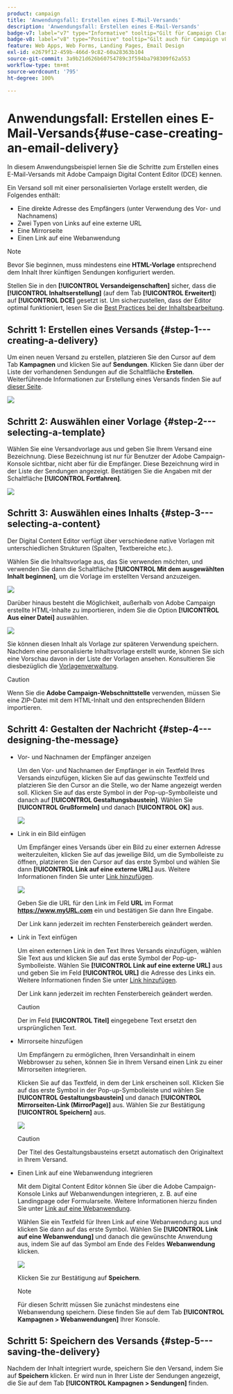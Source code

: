 ```yaml
---
product: campaign
title: 'Anwendungsfall: Erstellen eines E-Mail-Versands'
description: 'Anwendungsfall: Erstellen eines E-Mail-Versands'
badge-v7: label="v7" type="Informative" tooltip="Gilt für Campaign Classic v7"
badge-v8: label="v8" type="Positive" tooltip="Gilt auch für Campaign v8"
feature: Web Apps, Web Forms, Landing Pages, Email Design
exl-id: e2679f12-459b-466d-9c82-60a28363b104
source-git-commit: 3a9b21d626b60754789c3f594ba798309f62a553
workflow-type: tm+mt
source-wordcount: '795'
ht-degree: 100%

---
```


# Anwendungsfall: Erstellen eines E-Mail-Versands{#use-case-creating-an-email-delivery}



In diesem Anwendungsbeispiel lernen Sie die Schritte zum Erstellen eines E-Mail-Versands mit Adobe Campaign Digital Content Editor (DCE) kennen.

Ein Versand soll mit einer personalisierten Vorlage erstellt werden, die Folgendes enthält:

* Eine direkte Adresse des Empfängers (unter Verwendung des Vor- und Nachnamens)
* Zwei Typen von Links auf eine externe URL
* Eine Mirrorseite
* Einen Link auf eine Webanwendung

>[!NOTE]
>
>Bevor Sie beginnen, muss mindestens eine **HTML-Vorlage** entsprechend dem Inhalt Ihrer künftigen Sendungen konfiguriert werden.
>
>Stellen Sie in den **[!UICONTROL Versandeigenschaften]** sicher, dass die **[!UICONTROL Inhaltserstellung]** (auf dem Tab **[!UICONTROL Erweitert]**) auf **[!UICONTROL DCE]** gesetzt ist. Um sicherzustellen, dass der Editor optimal funktioniert, lesen Sie die [Best Practices bei der Inhaltsbearbeitung](content-editing-best-practices.md).

## Schritt 1: Erstellen eines Versands {#step-1---creating-a-delivery}

Um einen neuen Versand zu erstellen, platzieren Sie den Cursor auf dem Tab **Kampagnen** und klicken Sie auf **Sendungen**. Klicken Sie dann über der Liste der vorhandenen Sendungen auf die Schaltfläche **Erstellen**. Weiterführende Informationen zur Erstellung eines Versands finden Sie auf [dieser Seite](../../delivery/using/about-email-channel.md).

![](assets/delivery_step_1.png)

## Schritt 2: Auswählen einer Vorlage {#step-2---selecting-a-template}

Wählen Sie eine Versandvorlage aus und geben Sie Ihrem Versand eine Bezeichnung. Diese Bezeichnung ist nur für Benutzer der Adobe Campaign-Konsole sichtbar, nicht aber für die Empfänger. Diese Bezeichnung wird in der Liste der Sendungen angezeigt. Bestätigen Sie die Angaben mit der Schaltfläche **[!UICONTROL Fortfahren]**.

![](assets/dce_delivery_model.png)

## Schritt 3: Auswählen eines Inhalts {#step-3---selecting-a-content}

Der Digital Content Editor verfügt über verschiedene native Vorlagen mit unterschiedlichen Strukturen (Spalten, Textbereiche etc.).

Wählen Sie die Inhaltsvorlage aus, das Sie verwenden möchten, und verwenden Sie dann die Schaltfläche **[!UICONTROL Mit dem ausgewählten Inhalt beginnen]**, um die Vorlage im erstellten Versand anzuzeigen.

![](assets/dce_select_model.png)

Darüber hinaus besteht die Möglichkeit, außerhalb von Adobe Campaign erstellte HTML-Inhalte zu importieren, indem Sie die Option **[!UICONTROL Aus einer Datei]** auswählen.

![](assets/dce_select_from_file_template.png)

Sie können diesen Inhalt als Vorlage zur späteren Verwendung speichern. Nachdem eine personalisierte Inhaltsvorlage erstellt wurde, können Sie sich eine Vorschau davon in der Liste der Vorlagen ansehen. Konsultieren Sie diesbezüglich die [Vorlagenverwaltung](template-management.md).

>[!CAUTION]
>
>Wenn Sie die **Adobe Campaign-Webschnittstelle** verwenden, müssen Sie eine ZIP-Datei mit dem HTML-Inhalt und den entsprechenden Bildern importieren.

## Schritt 4: Gestalten der Nachricht {#step-4---designing-the-message}

* Vor- und Nachnamen der Empfänger anzeigen

  Um den Vor- und Nachnamen der Empfänger in ein Textfeld Ihres Versands einzufügen, klicken Sie auf das gewünschte Textfeld und platzieren Sie den Cursor an die Stelle, wo der Name angezeigt werden soll. Klicken Sie auf das erste Symbol in der Pop-up-Symbolleiste und danach auf **[!UICONTROL Gestaltungsbaustein]**. Wählen Sie **[!UICONTROL Grußformeln]** und danach **[!UICONTROL OK]** aus.

  ![](assets/dce_personalizationblock_greetings.png)

* Link in ein Bild einfügen

  Um Empfänger eines Versands über ein Bild zu einer externen Adresse weiterzuleiten, klicken Sie auf das jeweilige Bild, um die Symbolleiste zu öffnen, platzieren Sie den Cursor auf das erste Symbol und wählen Sie dann **[!UICONTROL Link auf eine externe URL]** aus. Weitere Informationen finden Sie unter [Link hinzufügen](editing-content.md#adding-a-link).

  ![](assets/dce_externalpage.png)

  Geben Sie die URL für den Link im Feld **URL** im Format **https://www.myURL.com** ein und bestätigen Sie dann Ihre Eingabe.

  Der Link kann jederzeit im rechten Fensterbereich geändert werden.

* Link in Text einfügen

  Um einen externen Link in den Text Ihres Versands einzufügen, wählen Sie Text aus und klicken Sie auf das erste Symbol der Pop-up-Symbolleiste. Wählen Sie **[!UICONTROL Link auf eine externe URL]** aus und geben Sie im Feld **[!UICONTROL URL]** die Adresse des Links ein. Weitere Informationen finden Sie unter [Link hinzufügen](editing-content.md#adding-a-link).

  Der Link kann jederzeit im rechten Fensterbereich geändert werden.

  >[!CAUTION]
  >
  >Der im Feld **[!UICONTROL Titel]** eingegebene Text ersetzt den ursprünglichen Text.

* Mirrorseite hinzufügen

  Um Empfängern zu ermöglichen, Ihren Versandinhalt in einem Webbrowser zu sehen, können Sie in Ihrem Versand einen Link zu einer Mirrorseiten integrieren.

  Klicken Sie auf das Textfeld, in dem der Link erscheinen soll. Klicken Sie auf das erste Symbol in der Pop-up-Symbolleiste und wählen Sie **[!UICONTROL Gestaltungsbaustein]** und danach **[!UICONTROL Mirrorseiten-Link (MirrorPage)]** aus. Wählen Sie zur Bestätigung **[!UICONTROL Speichern]** aus.

  ![](assets/dce_mirrorpage.png)

  >[!CAUTION]
  >
  >Der Titel des Gestaltungsbausteins ersetzt automatisch den Originaltext in Ihrem Versand.

* Einen Link auf eine Webanwendung integrieren

  Mit dem Digital Content Editor können Sie über die Adobe Campaign-Konsole Links auf Webanwendungen integrieren, z. B. auf eine Landingpage oder Formularseite. Weitere Informationen hierzu finden Sie unter [Link auf eine Webanwendung](editing-content.md#link-to-a-web-application).

  Wählen Sie ein Textfeld für Ihren Link auf eine Webanwendung aus und klicken Sie dann auf das erste Symbol. Wählen Sie **[!UICONTROL Link auf eine Webanwendung]** und danach die gewünschte Anwendung aus, indem Sie auf das Symbol am Ende des Feldes **Webanwendung** klicken.

  ![](assets/dce_webapp.png)

  Klicken Sie zur Bestätigung auf **Speichern**.

  >[!NOTE]
  >
  >Für diesen Schritt müssen Sie zunächst mindestens eine Webanwendung speichern. Diese finden Sie auf dem Tab **[!UICONTROL Kampagnen > Webanwendungen]** Ihrer Konsole.

## Schritt 5: Speichern des Versands {#step-5---saving-the-delivery}

Nachdem der Inhalt integriert wurde, speichern Sie den Versand, indem Sie auf **Speichern** klicken. Er wird nun in Ihrer Liste der Sendungen angezeigt, die Sie auf dem Tab **[!UICONTROL Kampagnen > Sendungen]** finden.

